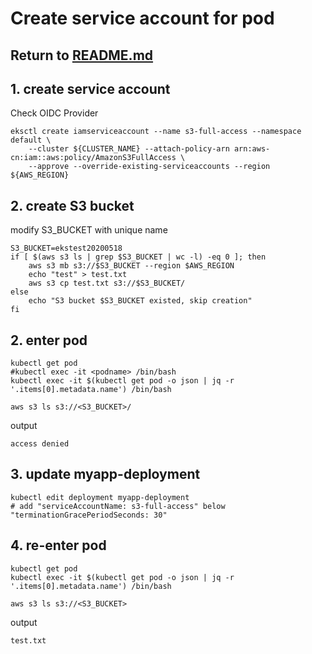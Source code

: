 # Create service account for pod

## Return to [README.md](README.md)

## 1. create service account
Check OIDC Provider
```
eksctl create iamserviceaccount --name s3-full-access --namespace default \
    --cluster ${CLUSTER_NAME} --attach-policy-arn arn:aws-cn:iam::aws:policy/AmazonS3FullAccess \
    --approve --override-existing-serviceaccounts --region ${AWS_REGION}
```
## 2. create S3 bucket
modify S3_BUCKET with unique name
```
S3_BUCKET=ekstest20200518
if [ $(aws s3 ls | grep $S3_BUCKET | wc -l) -eq 0 ]; then
    aws s3 mb s3://$S3_BUCKET --region $AWS_REGION
    echo "test" > test.txt
    aws s3 cp test.txt s3://$S3_BUCKET/
else
    echo "S3 bucket $S3_BUCKET existed, skip creation"
fi
```

## 2. enter pod
```
kubectl get pod
#kubectl exec -it <podname> /bin/bash
kubectl exec -it $(kubectl get pod -o json | jq -r '.items[0].metadata.name') /bin/bash

aws s3 ls s3://<S3_BUCKET>/
```
output
```
access denied
```


## 3. update myapp-deployment
```
kubectl edit deployment myapp-deployment
# add "serviceAccountName: s3-full-access" below "terminationGracePeriodSeconds: 30"
```

## 4. re-enter pod
```
kubectl get pod
kubectl exec -it $(kubectl get pod -o json | jq -r '.items[0].metadata.name') /bin/bash

aws s3 ls s3://<S3_BUCKET>
```
output
```
test.txt
```
